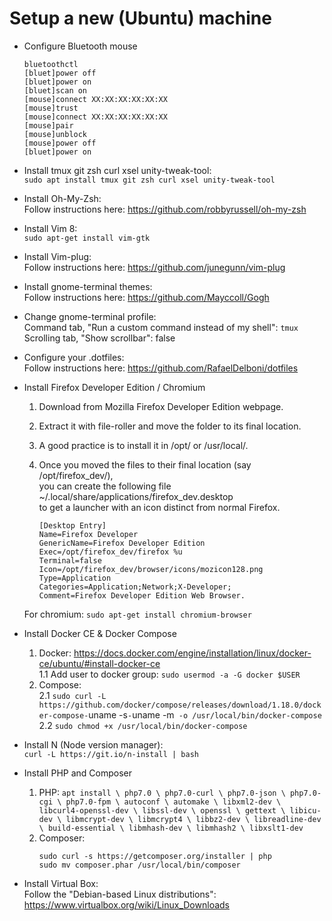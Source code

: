 # Setup a new (Ubuntu) machine
- Configure Bluetooth mouse
  ```
  bluetoothctl
  [bluet]power off
  [bluet]power on
  [bluet]scan on
  [mouse]connect XX:XX:XX:XX:XX:XX
  [mouse]trust
  [mouse]connect XX:XX:XX:XX:XX:XX
  [mouse]pair
  [mouse]unblock
  [mouse]power off
  [bluet]power on
  ```
- Install tmux git zsh curl xsel unity-tweak-tool:  
`sudo apt install tmux git zsh curl xsel unity-tweak-tool`
- Install Oh-My-Zsh:  
Follow instructions here: https://github.com/robbyrussell/oh-my-zsh
- Install Vim 8:  
`sudo apt-get install vim-gtk`
- Install Vim-plug:  
Follow instructions here: https://github.com/junegunn/vim-plug
- Install gnome-terminal themes:  
Follow instructions here: https://github.com/Mayccoll/Gogh
- Change gnome-terminal profile:  
Command tab, "Run a custom command instead of my shell": `tmux`
Scrolling tab, "Show scrollbar": false
- Configure your .dotfiles:  
Follow instructions here: https://github.com/RafaelDelboni/dotfiles
- Install Firefox Developer Edition / Chromium
  1. Download from Mozilla Firefox Developer Edition webpage.
  2. Extract it with file-roller and move the folder to its final location.
  3. A good practice is to install it in /opt/ or /usr/local/.
  4. Once you moved the files to their final location (say /opt/firefox_dev/),  
     you can create the following file ~/.local/share/applications/firefox_dev.desktop  
     to get a launcher with an icon distinct from normal Firefox.

        ```
        [Desktop Entry]
        Name=Firefox Developer 
        GenericName=Firefox Developer Edition
        Exec=/opt/firefox_dev/firefox %u
        Terminal=false
        Icon=/opt/firefox_dev/browser/icons/mozicon128.png
        Type=Application
        Categories=Application;Network;X-Developer;
        Comment=Firefox Developer Edition Web Browser.
        ```
  For chromium: `sudo apt-get install chromium-browser`

- Install Docker CE & Docker Compose
    1. Docker: https://docs.docker.com/engine/installation/linux/docker-ce/ubuntu/#install-docker-ce  
      1.1 Add user to docker group: `sudo usermod -a -G docker $USER`
    2. Compose:  
      2.1 `sudo curl -L https://github.com/docker/compose/releases/download/1.18.0/docker-compose-`uname -s`-`uname -m` -o /usr/local/bin/docker-compose`  
      2.2 `sudo chmod +x /usr/local/bin/docker-compose`
- Install N (Node version manager):  
  `curl -L https://git.io/n-install | bash`
- Install PHP and Composer
  1. PHP: 
    `apt install \
    php7.0 \
    php7.0-curl \
    php7.0-json \
    php7.0-cgi \
    php7.0-fpm \
    autoconf \
    automake \
    libxml2-dev \
    libcurl4-openssl-dev \
    libssl-dev \
    openssl \
    gettext \
    libicu-dev \
    libmcrypt-dev \
    libmcrypt4 \
    libbz2-dev \
    libreadline-dev \
    build-essential \
    libmhash-dev \
    libmhash2 \
    libxslt1-dev
  `
  2. Composer:
      ```
      sudo curl -s https://getcomposer.org/installer | php
      sudo mv composer.phar /usr/local/bin/composer
      ```
- Install Virtual Box:  
Follow the "Debian-based Linux distributions": https://www.virtualbox.org/wiki/Linux_Downloads
